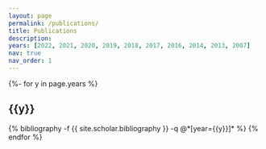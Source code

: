 ```yaml
---
layout: page
permalink: /publications/
title: Publications
description: 
years: [2022, 2021, 2020, 2019, 2018, 2017, 2016, 2014, 2013, 2007]
nav: true
nav_order: 1
---
```

<!-- _pages/publications.md -->
<div class="publications">

{%- for y in page.years %}
  <h2 class="year">{{y}}</h2>
  {% bibliography -f {{ site.scholar.bibliography }} -q @*[year={{y}}]* %}
{% endfor %}

</div>

